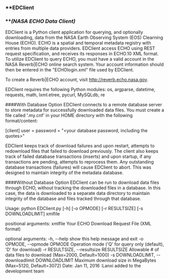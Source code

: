 ### **EDClient
### **_(NASA ECHO Data Client)_

EDClient is a Python client application for querying, and optionally
downloading, data from the NASA Earth Observing System (EOS) Clearning
House (ECHO).  ECHO is a spatial and temporal metadata registry with
entries from multiple data providers.  EDClient access ECHO using REST
request specification, and receives its responses in ECHO.10 XML
format.  To utilize EDClient to query ECHO, you must have a valid
account in the NASA Reverb|ECHO online search system.  Your account
information should then be entered in the "ECHOlogin.xml" file used
by EDClient.

To create a Reverb|ECHO account, visit http://reverb.echo.nasa.gov.

EDClient requires the following Python modules:
    os, argparse, datetime, requests, math,
    lxml.etree, pycurl, MySQLdb, re

####With Database Option
EDClient connects to a remote database server to store metadata for
successfully downloaded data files.  You must create a file called
'.my.cnf' in your HOME directory with the following format/content:

[client]
user = <your username>
password = "<your database password, including the quotes>"

EDClient keeps track of download failures and upon restart, attempts to
redownload files that failed to download previously.  The client also
keeps track of failed database transactions (inserts) and upon startup,
if any transactions are pending, attempts to reprocess them.  Any
outstanding database transactions (failures) will cause EDClient to
abort.  This was designed to maintain integrity of the metadata database.

####Without Database Option
EDClient can be run to download data files through ECHO, without tracking
the downloaded files in a database.  In this case, the data is downloaded
to a separate data directory to maintain integrity of the database and
files tracked through that database.

Usage:
python EDClient.py [-h] [-o OPMODE] [-r RESULTSIZE] [-s DOWNLOADLIMIT] xmlfile

positional arguments:
  xmlfile               Your ECHO Download Request File (XML format)

optional arguments:
  -h, --help            show this help message and exit
  -o OPMODE, --opmode OPMODE
     Operation mode ('Q' for query only (default), 'D' for download)
  -r RESULTSIZE, --resultsize RESULTSIZE
     Allowable # of data files to download (Max=2000, Default=1000)
  -s DOWNLOADLIMIT, --downloadlimit DOWNLOADLIMIT
     Maximum download size in MegaBytes (Max=5120, Default=3072)
Date: Jan 11, 2016 :Lanxi added to the development team
